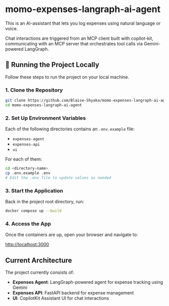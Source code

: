 # momo-expenses-langraph-ai-agent

This is an AI-assistant that lets you log expenses using natural language or voice.

Chat interactions are triggered from an MCP client built with copilot-kit, communicating with an MCP server that orchestrates tool calls via Gemini-powered LangGraph.

## 🚀 Running the Project Locally

Follow these steps to run the project on your local machine.

### 1. Clone the Repository

```bash
git clone https://github.com/Blaise-Shyaka/momo-expenses-langraph-ai-agent.git
cd momo-expenses-langraph-ai-agent
```

### 2. Set Up Environment Variables

Each of the following directories contains an `.env.example` file:

* `expenses-agent`
* `expenses-api`
* `ui`

For each of them:

```bash
cd <directory-name>
cp .env.example .env
# Edit the .env file to update values as needed
```

### 3. Start the Application

Back in the project root directory, run:

```bash
docker compose up --build
```

### 4. Access the App

Once the containers are up, open your browser and navigate to:

[http://localhost:3000](http://localhost:3000)

## Current Architecture

The project currently consists of:
- **Expenses Agent**: LangGraph-powered agent for expense tracking using Gemini
- **Expenses API**: FastAPI backend for expense management
- **UI**: CopilotKit Assistant UI for chat interactions
